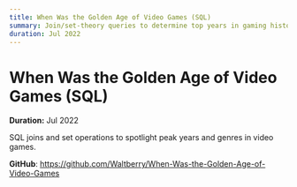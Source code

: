 ```yaml
---
title: When Was the Golden Age of Video Games (SQL)
summary: Join/set-theory queries to determine top years in gaming history.
duration: Jul 2022
---
```


# When Was the Golden Age of Video Games (SQL)

**Duration:** Jul 2022

SQL joins and set operations to spotlight peak years and genres in video games.

**GitHub**: <https://github.com/Waltberry/When-Was-the-Golden-Age-of-Video-Games>

